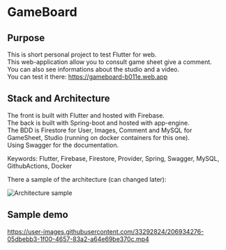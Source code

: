 # GameBoard

## Purpose 
This is short personal project to test Flutter for web.   
This web-application allow you to consult game sheet give a comment.  
You can also see informations about the studio and a video.  
You can test it there: https://gameboard-b011e.web.app  

## Stack and Architecture
The front is built with Flutter and hosted with Firebase.  
The back is built with Spring-boot and hosted with app-engine.  
The BDD is Firestore for User, Images, Comment and MySQL for GameSheet, Studio (running on docker containers for this one).  
Using Swagger for the documentation.  

Keywords: Flutter, Firebase, Firestore, Provider, Spring, Swagger, MySQL, GithubActions, Docker



There a sample of the architecture (can changed later):

![Architecture sample](http://image.noelshack.com/fichiers/2021/17/7/1619969174-pic.png)

## Sample demo

https://user-images.githubusercontent.com/33292824/206934276-05dbebb3-1f00-4657-83a2-a64e69be370c.mp4

